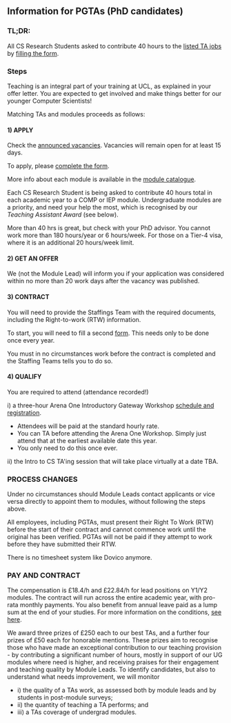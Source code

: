 ## Information for PGTAs (PhD candidates)

### TL;DR:

All CS Research Students asked to contribute 40 hours to the [listed TA jobs]([https://tinyurl.com/dk4dzfmx](https://forms.gle/RZSDJfEy5A9AnPyn7))
by [filling the form](https://forms.gle/6Jnsu8v9Z3jc7ohWA).

### Steps

Teaching is an integral part of your training at UCL, as explained in your offer letter.
You are expected to get involved and make things better for our younger Computer Scientists!

Matching TAs and modules proceeds as follows:

#### 1) APPLY

Check the [announced vacancies](https://tinyurl.com/dk4dzfmx).
Vacancies will remain open for at least 15 days.

To apply, please [complete the form](https://forms.gle/RZSDJfEy5A9AnPyn7).

More info about each module is available in the [module catalogue](https://www.ucl.ac.uk/module-catalogue/).

Each CS Research Student is being asked to contribute 40 hours total in each academic year to a COMP or IEP module.
Undergraduate modules are a priority, and need your help the most, which is recognised by our *Teaching Assistant Award* (see below).

More than 40 hrs is great, but check with your PhD advisor.
You cannot work more than 180 hours/year or 6 hours/week.
For those on a Tier-4 visa, where it is an additional 20 hours/week limit.

#### 2) GET AN OFFER

We (not the Module Lead) will inform you if your application was considered within no more than 20 work days after the vacancy was published.

#### 3) CONTRACT

You will need to provide the Staffings Team with the required documents, including the Right-to-work (RTW) information.

To start, you will need to fill a second [form](https://forms.gle/mi45XNWa8SHKc24B9).
This needs only to be done once every year.

You must in no circumstances work before the contract is completed and the Staffing Teams tells you to do so.

#### 4) QUALIFY

You are required to attend (attendance recorded!)

i) a three-hour Arena One Introductory Gateway Workshop [schedule and registration](http://www.ucl.ac.uk/arena/one).
- Attendees will be paid at the standard hourly rate. 
- You can TA before attending the Arena One Workshop.
Simply just attend that at the earliest available date this year.
- You only need to do this once ever.

ii) the Intro to CS TA'ing session that will take place virtually at a date TBA.

### PROCESS CHANGES

Under no circumstances should Module Leads contact applicants or vice versa directly to appoint them to modules, without
following the steps above.

All employees, including PGTAs, must present their Right To Work (RTW) before the start of their contract and cannot commence work until the original has been verified.
PGTAs will not be paid if they attempt to work before they have submitted their RTW.

There is no timesheet system like Dovico anymore.

### PAY AND CONTRACT

The compensation is £18.4/h and £22.84/h for lead positions on Y1/Y2 modules.
The contract will run across the entire academic year, with pro-rata monthly payments.
You also benefit from annual leave paid as a lump sum at the end of your studies.
For more information on the conditions, [see here](http://www.ucl.ac.uk/hr/docs/post_grad_ta_scheme.php).

We award three prizes of £250 each to our best TAs, and a further four prizes of £50 each for honorable mentions.
These prizes aim to recognise those who have made an exceptional contribution to our teaching provision - by contributing a significant number of hours, mostly in support of our UG modules where need is higher, and receiving praises for their engagement and teaching quality by Module Leads.
To identify candidates, but also to understand what needs improvement, we will monitor

- i) the quality of a TAs work, as assessed both by module leads and by students in post-module surveys;
- ii) the quantity of teaching a TA performs; and
- iii) a TAs coverage of undergrad modules.

